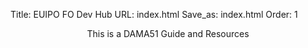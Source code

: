 Title: EUIPO FO Dev Hub
URL: index.html
Save_as: index.html
Order: 1


<div style="display: flex; justify-content: center; align-items: center;">
    This is a DAMA51 Guide and Resources
</div>
